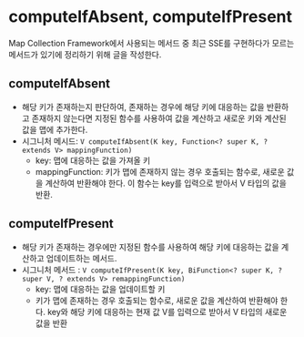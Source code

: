 # computeIfAbsent, computeIfPresent

Map Collection Framework에서 사용되는 메서드 중 최근 SSE를 구현하다가 모르는 메서드가 있기에 정리하기 위해 글을 작성한다.

## computeIfAbsent
- 해당 키가 존재하는지 판단하여, 존재하는 경우에 해당 키에 대응하는 값을 반환하고 존재하지 않는다면 지정된 함수를 사용하여 값을 계산하고 새로운 키와 계산된 값을 맵에 추가한다.
- 시그니처 메시드: `V computeIfAbsent(K key, Function<? super K, ? extends V> mappingFunction)`
  - key: 맵에 대응하는 값을 가져올 키
  - mappingFunction: 키가 맵에 존재하지 않는 경우 호출되는 함수로, 새로운 값을 계산하여 반환해야 한다. 이 함수는 key를 입력으로 받아서 V 타입의 값을 반환.

## computeIfPresent
- 해당 키가 존재하는 경우에만 지정된 함수를 사용하여 해당 키에 대응하는 값을 계산하고 업데이트하는 메서드.
- 시그니처 메서드 : `V computeIfPresent(K key, BiFunction<? super K, ? super V, ? extends V> remappingFunction)`
    - key: 맵에 대응하는 값을 업데이트할 키
    - 키가 맵에 존재하는 경우 호출되는 함수로, 새로운 값을 계산하여 반환해야 한다. key와 해당 키에 대응하는 현재 값 V를 입력으로 받아서 V 타입의 새로운 값을 반환
